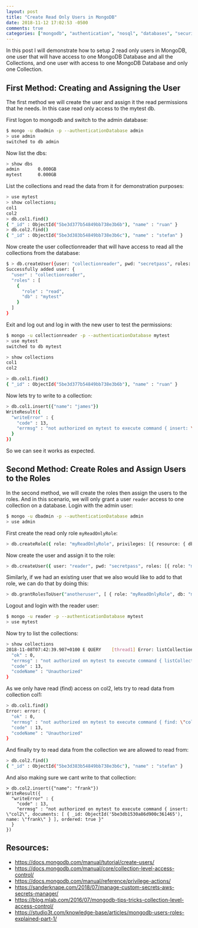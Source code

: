 ```yaml
---
layout: post
title: "Create Read Only Users in MongoDB"
date: 2018-11-12 17:02:53 -0500
comments: true
categories: ["mongodb", "authentication", "nosql", "databases", "security"] 
---
```


In this post I will demonstrate how to setup 2 read only users in MongoDB, one user that will have access to one MongoDB Database and all the Collections, and one user with access to one MongoDB Database and only one Collection.

<script id="mNCC" language="javascript">
    medianet_width = "728";
    medianet_height = "90";
    medianet_crid = "218284798";
    medianet_versionId = "3111299";
  </script>
<script src="//contextual.media.net/nmedianet.js?cid=8CUD78FSV"></script>

## First Method: Creating and Assigning the User

The first method we will create the user and assign it the read permissions that he needs. In this case read only access to the mytest db.

First logon to mongodb and switch to the admin database:

```bash
$ mongo -u dbadmin -p --authenticationDatabase admin
> use admin
switched to db admin
```

Now list the dbs:

```bash
> show dbs
admin       0.000GB
mytest      0.000GB
```

List the collections and read the data from it for demonstration purposes:

```bash
> use mytest
> show collections;
col1
col2
> db.col1.find()
{ "_id" : ObjectId("5be3d377b54849bb738e3b6b"), "name" : "ruan" }
> db.col2.find()
{ "_id" : ObjectId("5be3d383b54849bb738e3b6c"), "name" : "stefan" }
```

Now create the user collectionreader that will have access to read all the collections from the database:

```bash
$ > db.createUser({user: "collectionreader", pwd: "secretpass", roles: [{role: "read", db: "mytest"}]})
Successfully added user: {
  "user" : "collectionreader",
  "roles" : [
    {
      "role" : "read",
      "db" : "mytest"
    }
  ]
}
```

Exit and log out and log in with the new user to test the permissions:

```bash
$ mongo -u collectionreader -p --authenticationDatabase mytest
> use mytest
switched to db mytest

> show collections
col1
col2

> db.col1.find()
{ "_id" : ObjectId("5be3d377b54849bb738e3b6b"), "name" : "ruan" }
```

Now lets try to write to a collection:

```bash
> db.col1.insert({"name": "james"})
WriteResult({
  "writeError" : {
    "code" : 13,
    "errmsg" : "not authorized on mytest to execute command { insert: \"col1\", documents: [ { _id: ObjectId('5be3d6c0492818b2c966d61a'), name: \"james\" } ], ordered: true }"
  }
})
```

So we can see it works as expected.

## Second Method: Create Roles and Assign Users to the Roles

In the second method, we will create the roles then assign the users to the roles. And in this scenario, we will only grant a user `reader` access to one collection on a database. Login with the admin user:

```bash
$ mongo -u dbadmin -p --authenticationDatabase admin
> use admin
```

First create the read only role `myReadOnlyRole`:

```bash
> db.createRole({ role: "myReadOnlyRole", privileges: [{ resource: { db: "mytest", collection: "col2"}, actions: ["find"]}], roles: []})
```

Now create the user and assign it to the role:

```bash
> db.createUser({ user: "reader", pwd: "secretpass", roles: [{ role: "myReadOnlyRole", db: "mytest"}]})
```

Similarly, if we had an existing user that we also would like to add to that role, we can do that by doing this:

```bash
> db.grantRolesToUser("anotheruser", [ { role: "myReadOnlyRole", db: "mytest" } ])
```

Logout and login with the reader user:

```bash
$ mongo -u reader -p --authenticationDatabase mytest
> use mytest
```

Now try to list the collections:

```bash
> show collections
2018-11-08T07:42:39.907+0100 E QUERY    [thread1] Error: listCollections failed: {
  "ok" : 0,
  "errmsg" : "not authorized on mytest to execute command { listCollections: 1.0, filter: {} }",
  "code" : 13,
  "codeName" : "Unauthorized"
}
```

As we only have read (find) access on col2, lets try to read data from collection col1:

```bash
> db.col1.find()
Error: error: {
  "ok" : 0,
  "errmsg" : "not authorized on mytest to execute command { find: \"col1\", filter: {} }",
  "code" : 13,
  "codeName" : "Unauthorized"
}
```

And finally try to read data from the collection we are allowed to read from:

```bash
> db.col2.find()
{ "_id" : ObjectId("5be3d383b54849bb738e3b6c"), "name" : "stefan" }
```

And also making sure we cant write to that collection:

```
> db.col2.insert({"name": "frank"})
WriteResult({
  "writeError" : {
    "code" : 13,
    "errmsg" : "not authorized on mytest to execute command { insert: \"col2\", documents: [ { _id: ObjectId('5be3db1530a86d900c361465'), name: \"frank\" } ], ordered: true }"
  }
})
```

## Resources:

- https://docs.mongodb.com/manual/tutorial/create-users/
- https://docs.mongodb.com/manual/core/collection-level-access-control/
- https://docs.mongodb.com/manual/reference/privilege-actions/
- https://sanderknape.com/2018/07/manage-custom-secrets-aws-secrets-manager/
- https://blog.mlab.com/2016/07/mongodb-tips-tricks-collection-level-access-control/
- https://studio3t.com/knowledge-base/articles/mongodb-users-roles-explained-part-1/

<script type="text/javascript">
  ( function() {
    if (window.CHITIKA === undefined) { window.CHITIKA = { 'units' : [] }; };
    var unit = {"calltype":"async[2]","publisher":"rbekker87","width":728,"height":90,"sid":"Chitika Default"};
    var placement_id = window.CHITIKA.units.length;
    window.CHITIKA.units.push(unit);
    document.write('<div id="chitikaAdBlock-' + placement_id + '"></div>');
}());
</script>
<script type="text/javascript" src="//cdn.chitika.net/getads.js" async></script>
